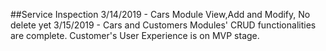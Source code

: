 ##Service Inspection
3/14/2019 - Cars Module View,Add and Modify, No delete yet
3/15/2019 - Cars and Customers Modules' CRUD functionalities are complete. Customer's User Experience is on MVP stage.